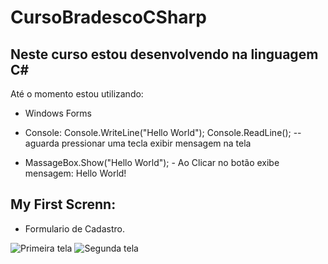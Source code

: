 # CursoBradescoCSharp

## Neste curso estou desenvolvendo na linguagem C#

 Até o momento estou utilizando:

  - Windows Forms  <br>
 
  - Console: Console.WriteLine("Hello World");
           Console.ReadLine();  --aguarda pressionar uma tecla exibir mensagem na tela

  - MassageBox.Show("Hello World"); - Ao Clicar no botão exibe mensagem: Hello World!
  

## My First Screnn:
  - Formulario de Cadastro.

![Primeira tela](https://raw.githubusercontent.com/PaulaSena/CursoBradescoCSharp/main/img/Tela1.PNG "Cadastro")
![Segunda tela](https://raw.githubusercontent.com/PaulaSena/CursoBradescoCSharp/main/img/Tela2console.PNG "Console")
